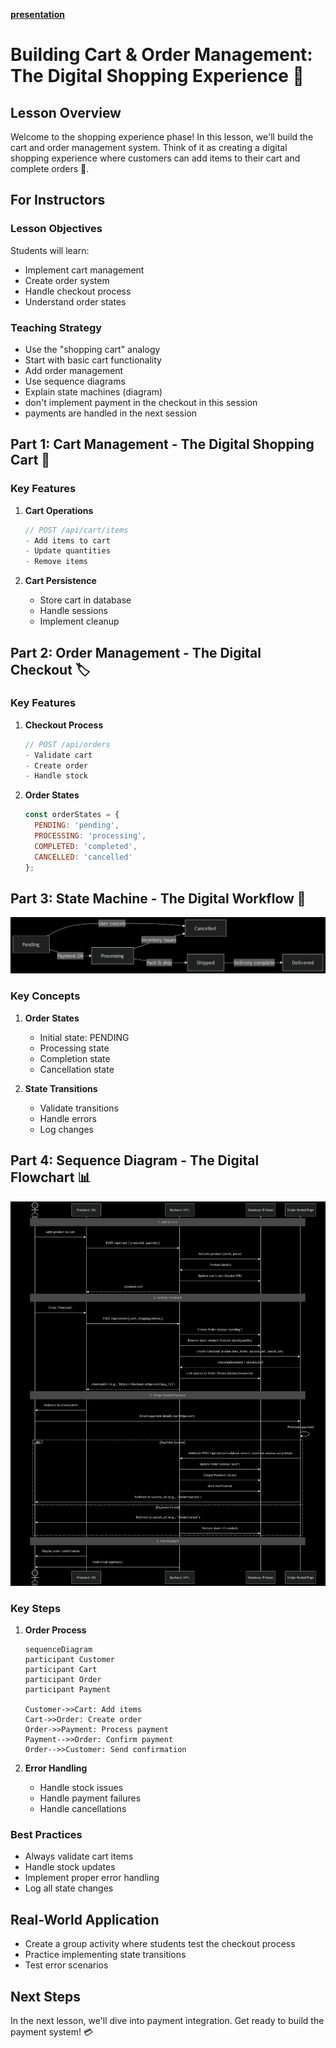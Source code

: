 **[presentation](https://gamma.app/docs/Building-Cart-Order-Management-The-Digital-Shopping-Experience--y8lh853u4rei8b7)**

# Building Cart & Order Management: The Digital Shopping Experience 🛒

## Lesson Overview

Welcome to the shopping experience phase! In this lesson, we'll build the cart and order management system. Think of it as creating a digital shopping experience where customers can add items to their cart and complete orders 🛒.

## For Instructors

### Lesson Objectives

Students will learn:
- Implement cart management
- Create order system
- Handle checkout process
- Understand order states

### Teaching Strategy

- Use the "shopping cart" analogy
- Start with basic cart functionality
- Add order management
- Use sequence diagrams
- Explain state machines (diagram)
- don't implement payment in the checkout in this session
- payments are handled in the next session

## Part 1: Cart Management - The Digital Shopping Cart 🛒

### Key Features

1. **Cart Operations**
   ```javascript
   // POST /api/cart/items
   - Add items to cart
   - Update quantities
   - Remove items
   ```

2. **Cart Persistence**
   - Store cart in database
   - Handle sessions
   - Implement cleanup

## Part 2: Order Management - The Digital Checkout 🏷️

### Key Features

1. **Checkout Process**
   ```javascript
   // POST /api/orders
   - Validate cart
   - Create order
   - Handle stock
   ```

2. **Order States**
   ```javascript
   const orderStates = {
     PENDING: 'pending',
     PROCESSING: 'processing',
     COMPLETED: 'completed',
     CANCELLED: 'cancelled'
   };
   ```

## Part 3: State Machine - The Digital Workflow 🔄
![order sequence diagram](../../../../resources/projects/ecommerce/docs/order_states.png)

### Key Concepts

1. **Order States**
   - Initial state: PENDING
   - Processing state
   - Completion state
   - Cancellation state

2. **State Transitions**
   - Validate transitions
   - Handle errors
   - Log changes

## Part 4: Sequence Diagram - The Digital Flowchart 📊
![order sequence diagram](../../../../resources/projects/ecommerce/docs/ordering_products_sequence_diagram.png)

### Key Steps

1. **Order Process**
   ```mermaid
   sequenceDiagram
   participant Customer
   participant Cart
   participant Order
   participant Payment
   
   Customer->>Cart: Add items
   Cart->>Order: Create order
   Order->>Payment: Process payment
   Payment-->>Order: Confirm payment
   Order-->>Customer: Send confirmation
   ```

2. **Error Handling**
   - Handle stock issues
   - Handle payment failures
   - Handle cancellations

### Best Practices

- Always validate cart items
- Handle stock updates
- Implement proper error handling
- Log all state changes

## Real-World Application

- Create a group activity where students test the checkout process
- Practice implementing state transitions
- Test error scenarios

## Next Steps

In the next lesson, we'll dive into payment integration. Get ready to build the payment system! 💳
